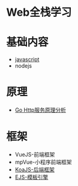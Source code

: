 # Web全栈学习

# 基础内容

- [javascript](javascript/README.md)
- nodejs

# 原理

- [Go Http服务原理分析](goHttp.md)

# 框架

- VueJS-前端框架
- mpVue-小程序前端框架
- [KoaJS-后端框架](koajs/README.md)
- [EJS-模板引擎](ejs/README.md)